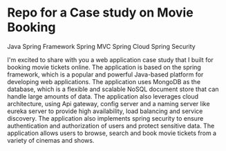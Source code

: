 # Repo for a Case study on Movie Booking
Java
Spring Framework 
Spring MVC
Spring Cloud
Spring Security

I'm excited to share with you a web application case study that I built for booking movie tickets online. The application is based on the spring framework, which is a popular and powerful Java-based platform for developing web applications. The application uses MongoDB as the database, which is a flexible and scalable NoSQL document store that can handle large amounts of data. The application also leverages cloud architecture, using Api gateway, config server and a naming server like eureka server to provide high availability, load balancing and service discovery. The application also implements spring security to ensure authentication and authorization of users and protect sensitive data. The application allows users to browse, search and book movie tickets from a variety of cinemas and shows.
